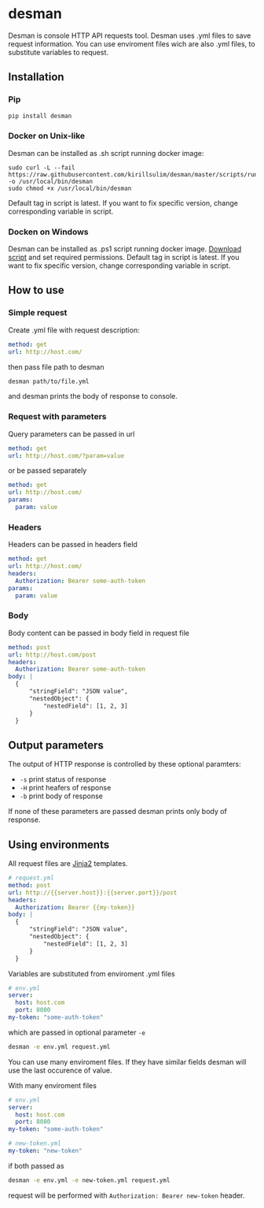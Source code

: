 # desman
Desman is console HTTP API requests tool. Desman uses .yml files to save request information. You can use enviroment files wich are also .yml files, to substitute variables to request.

## Installation
### Pip
```sh
pip install desman
```

### Docker on Unix-like
Desman can be installed as .sh script running docker image:
```
sudo curl -L --fail https://raw.githubusercontent.com/kirillsulim/desman/master/scripts/run/run.sh -o /usr/local/bin/desman
sudo chmod +x /usr/local/bin/desman
```

Default tag in script is latest. If you want to fix specific version, change corresponding variable in script.

### Docken on Windows
Desman can be installed as .ps1 script running docker image. 
[Download script](https://raw.githubusercontent.com/kirillsulim/desman/master/scripts/run/run.ps1) and set required permissions.
Default tag in script is latest. If you want to fix specific version, change corresponding variable in script.

## How to use
### Simple request
Create .yml file with request description:
```yml
method: get
url: http://host.com/
```

then pass file path to desman
```sh
desman path/to/file.yml
```

and desman prints the body of response to console.

### Request with parameters
Query parameters can be passed in url
```yml
method: get
url: http://host.com/?param=value
```
or be passed separately
```yml
method: get
url: http://host.com/
params:
  param: value
```

### Headers
Headers can be passed in headers field
```yml
method: get
url: http://host.com/
headers:
  Authorization: Bearer some-auth-token
params:
  param: value
```

### Body
Body content can be passed in body field in request file
```yml
method: post
url: http://host.com/post
headers:
  Authorization: Bearer some-auth-token
body: |
  {
      "stringField": "JSON value",
      "nestedObject": {
          "nestedField": [1, 2, 3]
      }
  }
```

## Output parameters
The output of HTTP response is controlled by these optional paramters:
- `-s` print status of response
- `-H` print heafers of response
- `-b` print body of response

If none of these parameters are passed desman prints only body of response.

## Using environments
All request files are [Jinja2](http://jinja.pocoo.org/) templates.

```yml
# request.yml
method: post
url: http://{{server.host}}:{{server.port}}/post
headers:
  Authorization: Bearer {{my-token}}
body: |
  {
      "stringField": "JSON value",
      "nestedObject": {
          "nestedField": [1, 2, 3]
      }
  }
```

Variables are substituted from enviroment .yml files

```yml
# env.yml
server:
  host: host.com
  port: 8080
my-token: "some-auth-token"
```

which are passed in optional parameter `-e`

```sh
desman -e env.yml request.yml
```

You can use many enviroment files. If they have similar fields desman will use the last occurence of value.

With many enviroment files

```yml
# env.yml
server:
  host: host.com
  port: 8080
my-token: "some-auth-token"
```

```yml
# new-token.yml
my-token: "new-token"
```

if both passed as

```sh
desman -e env.yml -e new-token.yml request.yml
```

request will be performed with `Authorization: Bearer new-token` header.
